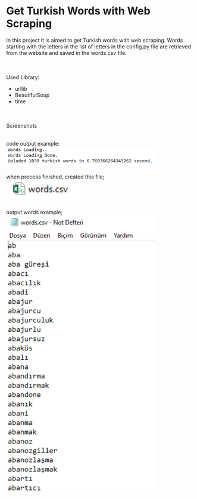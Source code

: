 # Get Turkish Words with Web Scraping

In this project it is aimed to get Turkish words with web scraping. Words starting with the letters in the list of letters in the config.py file are retrieved from the website and saved in the words.csv file.

<br><br>
Used Library:<br>
<ul>
  <li>urllib</li>
  <li>BeautifulSoup</li>
  <li>time</li>
</ul>

<br><br>
Screenshots<br><br>

code output example:<BR>
<img src="./images/ss3.PNG" width="400px"/> <BR><BR>
when process finished, created this file;<BR>
<img src="./images/ss2.PNG" width="200px"/> <BR><BR>
output words example;<BR>
<img src="./images/ss1.PNG" width="400px"/> <BR><BR>
